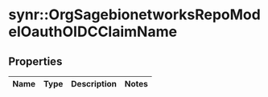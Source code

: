 # synr::OrgSagebionetworksRepoModelOauthOIDCClaimName


## Properties
Name | Type | Description | Notes
------------ | ------------- | ------------- | -------------


